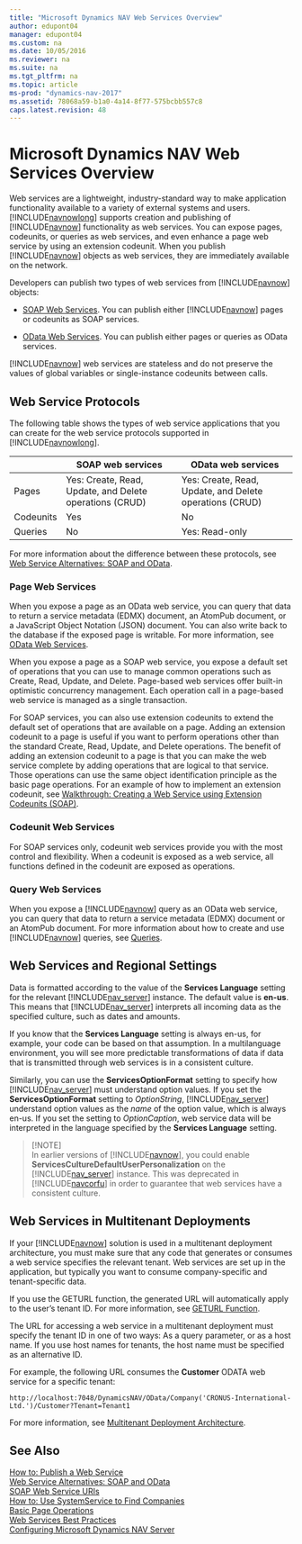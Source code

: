 ```yaml
---
title: "Microsoft Dynamics NAV Web Services Overview"
author: edupont04
manager: edupont04
ms.custom: na
ms.date: 10/05/2016
ms.reviewer: na
ms.suite: na
ms.tgt_pltfrm: na
ms.topic: article
ms-prod: "dynamics-nav-2017"
ms.assetid: 78068a59-b1a0-4a14-8f77-575bcbb557c8
caps.latest.revision: 48
---
```

# Microsoft Dynamics NAV Web Services Overview
Web services are a lightweight, industry-standard way to make application functionality available to a variety of external systems and users. [!INCLUDE[navnowlong](includes/navnowlong_md.md)] supports creation and publishing of [!INCLUDE[navnow](includes/navnow_md.md)] functionality as web services. You can expose pages, codeunits, or queries as web services, and even enhance a page web service by using an extension codeunit. When you publish [!INCLUDE[navnow](includes/navnow_md.md)] objects as web services, they are immediately available on the network.  

 Developers can publish two types of web services from [!INCLUDE[navnow](includes/navnow_md.md)] objects:  

-   [SOAP Web Services](SOAP-Web-Services.md). You can publish either [!INCLUDE[navnow](includes/navnow_md.md)] pages or codeunits as SOAP services.  

-   [OData Web Services](OData-Web-Services.md). You can publish either pages or queries as OData services.  

 [!INCLUDE[navnow](includes/navnow_md.md)] web services are stateless and do not preserve the values of global variables or single-instance codeunits between calls.  

## Web Service Protocols  
 The following table shows the types of web service applications that you can create for the web service protocols supported in [!INCLUDE[navnowlong](includes/navnowlong_md.md)].  

||SOAP web services|OData web services|  
|-|-----------------------|------------------------|  
|Pages|Yes: Create, Read, Update, and Delete operations \(CRUD\)|Yes: Create, Read, Update, and Delete operations \(CRUD\)|  
|Codeunits|Yes|No|  
|Queries|No|Yes: Read-only|  

 For more information about the difference between these protocols, see [Web Service Alternatives: SOAP and OData](Web-Service-Alternatives:-SOAP-and-OData.md).  

### Page Web Services  
 When you expose a page as an OData web service, you can query that data to return a service metadata \(EDMX\) document, an AtomPub document, or a JavaScript Object Notation \(JSON\) document. You can also write back to the database if the exposed page is writable. For more information, see [OData Web Services](OData-Web-Services.md).  

 When you expose a page as a SOAP web service, you expose a default set of operations that you can use to manage common operations such as Create, Read, Update, and Delete. Page-based web services offer built-in optimistic concurrency management. Each operation call in a page-based web service is managed as a single transaction.  

 For SOAP services, you can also use extension codeunits to extend the default set of operations that are available on a page. Adding an extension codeunit to a page is useful if you want to perform operations other than the standard Create, Read, Update, and Delete operations. The benefit of adding an extension codeunit to a page is that you can make the web service complete by adding operations that are logical to that service. Those operations can use the same object identification principle as the basic page operations. For an example of how to implement an extension codeunit, see [Walkthrough: Creating a Web Service using Extension Codeunits \(SOAP\)](Walkthrough--Creating-a-Web-Service-using-Extension-Codeunits--SOAP-.md).  

### Codeunit Web Services  
 For SOAP services only, codeunit web services provide you with the most control and flexibility. When a codeunit is exposed as a web service, all functions defined in the codeunit are exposed as operations.  

### Query Web Services  
 When you expose a [!INCLUDE[navnow](includes/navnow_md.md)] query as an OData web service, you can query that data to return a service metadata \(EDMX\) document or an AtomPub document. For more information about how to create and use [!INCLUDE[navnow](includes/navnow_md.md)] queries, see [Queries](Queries.md).  

## Web Services and Regional Settings  
 Data is formatted according to the value of the **Services Language** setting for the relevant [!INCLUDE[nav_server](includes/nav_server_md.md)] instance. The default value is **en-us**. This means that [!INCLUDE[nav_server](includes/nav_server_md.md)] interprets all incoming data as the specified culture, such as dates and amounts.  

 If you know that the **Services Language** setting is always en-us, for example, your code can be based on that assumption. In a multilanguage environment, you will see more predictable transformations of data if data that is transmitted through web services is in a consistent culture.  

 Similarly, you can use the **ServicesOptionFormat** setting to specify how [!INCLUDE[nav_server](includes/nav_server_md.md)] must understand option values. If you set the **ServicesOptionFormat** setting to *OptionString*, [!INCLUDE[nav_server](includes/nav_server_md.md)] understand option values as the *name* of the option value, which is always en\-us. If you set the setting to *OptionCaption*, web service data will be interpreted in the language specified by the **Services Language** setting.  

>    [!NOTE]  
>    In earlier versions of [!INCLUDE[navnow](includes/navnow_md.md)], you could enable **ServicesCultureDefaultUserPersonalization** on the [!INCLUDE[nav_server](includes/nav_server_md.md)] instance. This was deprecated in [!INCLUDE[navcorfu](includes/navcorfu_md.md)] in order to guarantee that web services have a consistent culture.  

## Web Services in Multitenant Deployments  
 If your [!INCLUDE[navnow](includes/navnow_md.md)] solution is used in a multitenant deployment architecture, you must make sure that any code that generates or consumes a web service specifies the relevant tenant. Web services are set up in the application, but typically you want to consume company-specific and tenant-specific data.  

 If you use the GETURL function, the generated URL will automatically apply to the user’s tenant ID. For more information, see [GETURL Function](GETURL-Function.md).  

 The URL for accessing a web service in a multitenant deployment must specify the tenant ID in one of two ways: As a query parameter, or as a host name. If you use host names for tenants, the host name must be specified as an alternative ID.  

 For example, the following URL consumes the **Customer** ODATA web service for a specific tenant:  

```  
http://localhost:7048/DynamicsNAV/OData/Company('CRONUS-International-Ltd.')/Customer?Tenant=Tenant1  
```  

 For more information, see [Multitenant Deployment Architecture](Multitenant-Deployment-Architecture.md).  

## See Also  
 [How to: Publish a Web Service](How-to--Publish-a-Web-Service.md)   
 [Web Service Alternatives: SOAP and OData](Web-Service-Alternatives:-SOAP-and-OData.md)   
 [SOAP Web Service URIs](SOAP-Web-Service-URIs.md)   
 [How to: Use SystemService to Find Companies](How-to--Use-SystemService-to-Find-Companies.md)   
 [Basic Page Operations](Basic-Page-Operations.md)   
 [Web Services Best Practices](Web-Services-Best-Practices.md)   
 [Configuring Microsoft Dynamics NAV Server](Configuring-Microsoft-Dynamics-NAV-Server.md)
